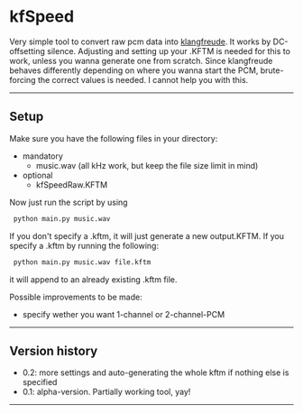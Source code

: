 # kfSpeed

Very simple tool to convert raw pcm data into [klangfreude](https://kleeder.de/files/botb/klangfreude/klangfreude_20210508.zip).
It works by DC-offsetting silence.
Adjusting and setting up your .KFTM is needed for this to work, unless you wanna generate one from scratch.
Since klangfreude behaves differently depending on where you wanna start the PCM,
brute-forcing the correct values is needed. I cannot help you with this.

-------

## Setup

Make sure you have the following files in your directory:
- mandatory
  - music.wav (all kHz work, but keep the file size limit in mind)
- optional
  - kfSpeedRaw.KFTM 

Now just run the script by using
  ```bash
   python main.py music.wav
  ```
If you don't specify a .kftm, it will just generate a new output.KFTM.
If you specify a .kftm by running the following:
  ```bash
   python main.py music.wav file.kftm
  ```
it will append to an already existing .kftm file.

Possible improvements to be made:
- specify wether you want 1-channel or 2-channel-PCM
-------
## Version history

* 0.2: more settings and auto-generating the whole kftm if nothing else is specified
* 0.1: alpha-version. Partially working tool, yay!
-------